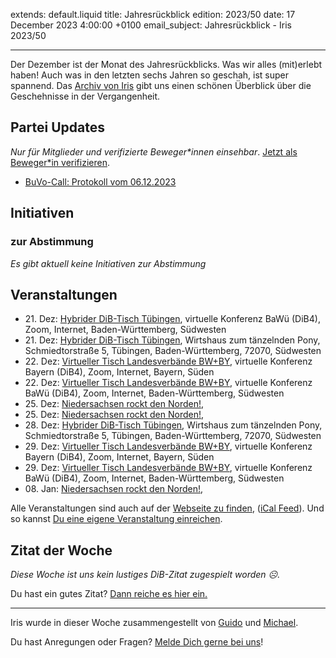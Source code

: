 
extends: default.liquid
title: Jahresrückblick
edition: 2023/50
date: 17 December 2023 4:00:00 +0100
email_subject: Jahresrückblick - Iris 2023/50

---
Der Dezember ist der Monat des Jahresrückblicks. Was wir alles (mit)erlebt haben! Auch was in den letzten sechs Jahren so geschah, ist super spannend. Das [Archiv von Iris](https://iris.dib.de/ausgaben/) gibt uns einen schönen Überblick über die Geschehnisse in der Vergangenheit.


## Partei Updates

_Nur für Mitglieder und verifizierte Beweger\*innen einsehbar_. [Jetzt als Beweger\*in verifizieren](https://dib.de/bewegerin-werden/).

 - [BuVo-Call: Protokoll vom 06.12.2023](https://marktplatz.dib.de/t/buvo-call-protokoll-vom-06-12-2023/40163)

## Initiativen

### zur Abstimmung
_Es gibt aktuell keine Initiativen zur Abstimmung_

## Veranstaltungen

 - 21.&nbsp;Dez: [Hybrider DiB-Tisch Tübingen](https://dib.de/events/virtueller-tisch-tuebingen-2023-12-21/), virtuelle Konferenz BaWü (DiB4), Zoom, Internet, Baden-Württemberg, Südwesten
 - 21.&nbsp;Dez: [Hybrider DiB-Tisch Tübingen](https://dib.de/events/hybrider-dib-tisch-tuebingen-2023-12-21/), Wirtshaus zum tänzelnden Pony, Schmiedtorstraße 5, Tübingen, Baden-Württemberg, 72070, Südwesten
 - 22.&nbsp;Dez: [Virtueller Tisch Landesverbände BW+BY](https://dib.de/events/virtueller-tisch-landesverbaende-bwby-2-2023-12-22/), virtuelle Konferenz Bayern (DiB4), Zoom, Internet, Bayern, Süden
 - 22.&nbsp;Dez: [Virtueller Tisch Landesverbände BW+BY](https://dib.de/events/virtueller-tisch-landesverbaende-bwby-3-2023-12-22/), virtuelle Konferenz BaWü (DiB4), Zoom, Internet, Baden-Württemberg, Südwesten
 - 25.&nbsp;Dez: [Niedersachsen rockt den Norden!](https://dib.de/events/niedersachsen-call-2023-12-25/), 
 - 25.&nbsp;Dez: [Niedersachsen rockt den Norden!](https://dib.de/events/niedersachsen-call-2023-12-25/), 
 - 28.&nbsp;Dez: [Hybrider DiB-Tisch Tübingen](https://dib.de/events/hybrider-dib-tisch-tuebingen-2023-12-28/), Wirtshaus zum tänzelnden Pony, Schmiedtorstraße 5, Tübingen, Baden-Württemberg, 72070, Südwesten
 - 29.&nbsp;Dez: [Virtueller Tisch Landesverbände BW+BY](https://dib.de/events/virtueller-tisch-landesverbaende-bwby-2-2023-12-29/), virtuelle Konferenz Bayern (DiB4), Zoom, Internet, Bayern, Süden
 - 29.&nbsp;Dez: [Virtueller Tisch Landesverbände BW+BY](https://dib.de/events/virtueller-tisch-landesverbaende-bwby-3-2023-12-29/), virtuelle Konferenz BaWü (DiB4), Zoom, Internet, Baden-Württemberg, Südwesten
 - 08.&nbsp;Jan: [Niedersachsen rockt den Norden!](https://dib.de/events/niedersachsen-call-2024-01-08/),


Alle Veranstaltungen sind auch auf der [Webseite zu finden](https://dib.de/veranstaltungen/), ([iCal Feed](https://dib.de/?ical=1)). Und so kannst [Du eine eigene Veranstaltung einreichen](https://marktplatz.dib.de/t/eine-veranstaltung-auf-der-webseite-einreichen/21379).



## Zitat der Woche
_Diese Woche ist uns kein lustiges DiB-Zitat zugespielt worden ☹._

Du hast ein gutes Zitat? [Dann reiche es hier ein.](https://marktplatz.dib.de/t/fortsetzung-lustige-dib-zitate/24431)


---

Iris wurde in dieser Woche zusammengestellt von [Guido](https://marktplatz.dib.de/u/Guido/) und [Michael](https://marktplatz.dib.de/u/MichaelVoss/).

Du hast Anregungen oder Fragen? [Melde Dich gerne bei uns](https://marktplatz.dib.de/t/neu-iris-die-woechtliche-zusammenfasssung-zum-sonntagsbrunch/10990)!

